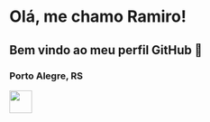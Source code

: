 # Olá, me chamo Ramiro! 
## Bem vindo ao meu perfil GitHub 👋

<h3>Porto Alegre, RS</h3>
<img src="https://media2.giphy.com/media/NQz4V9m3gXsx3QpDWM/giphy.gif?cid=6c09b952qyxa0rt9dr5a9ex2pntdxa3ciz9556r9wbkxct9o&ep=v1_gifs_search&rid=giphy.gif&ct=g" width="40" height="40">

<!--
**ramirotr/ramirotr** is a ✨ _special_ ✨ repository because its `README.md` (this file) appears on your GitHub profile.

Here are some ideas to get you started:

- 🔭 I’m currently working on ...
- 🌱 I’m currently learning ...
- 👯 I’m looking to collaborate on ...
- 🤔 I’m looking for help with ...
- 💬 Ask me about ...
- 📫 How to reach me: ...
- 😄 Pronouns: ...
- ⚡ Fun fact: ...
-->
